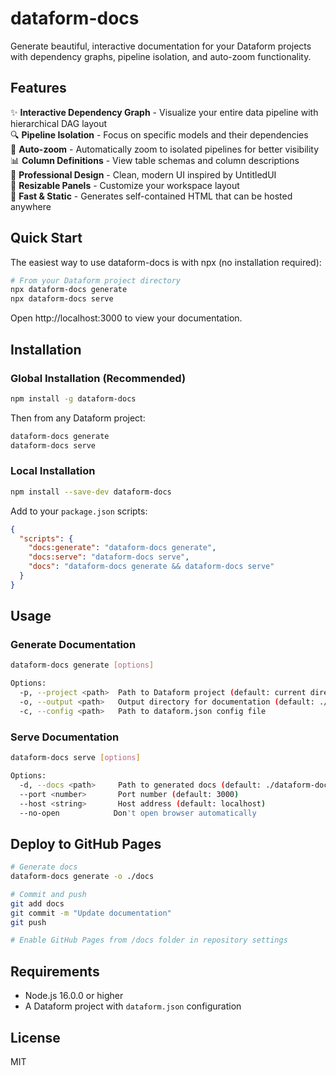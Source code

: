 # dataform-docs

Generate beautiful, interactive documentation for your Dataform projects with dependency graphs, pipeline isolation, and auto-zoom functionality.

## Features

✨ **Interactive Dependency Graph** - Visualize your entire data pipeline with hierarchical DAG layout  
🔍 **Pipeline Isolation** - Focus on specific models and their dependencies  
🎯 **Auto-zoom** - Automatically zoom to isolated pipelines for better visibility  
📊 **Column Definitions** - View table schemas and column descriptions  
🎨 **Professional Design** - Clean, modern UI inspired by UntitledUI  
📱 **Resizable Panels** - Customize your workspace layout  
🚀 **Fast & Static** - Generates self-contained HTML that can be hosted anywhere

## Quick Start

The easiest way to use dataform-docs is with npx (no installation required):

```bash
# From your Dataform project directory
npx dataform-docs generate
npx dataform-docs serve
```

Open http://localhost:3000 to view your documentation.

## Installation

### Global Installation (Recommended)

```bash
npm install -g dataform-docs
```

Then from any Dataform project:

```bash
dataform-docs generate
dataform-docs serve
```

### Local Installation

```bash
npm install --save-dev dataform-docs
```

Add to your `package.json` scripts:

```json
{
  "scripts": {
    "docs:generate": "dataform-docs generate",
    "docs:serve": "dataform-docs serve",
    "docs": "dataform-docs generate && dataform-docs serve"
  }
}
```

## Usage

### Generate Documentation

```bash
dataform-docs generate [options]

Options:
  -p, --project <path>  Path to Dataform project (default: current directory)
  -o, --output <path>   Output directory for documentation (default: ./dataform-docs)
  -c, --config <path>   Path to dataform.json config file
```

### Serve Documentation

```bash
dataform-docs serve [options]

Options:
  -d, --docs <path>     Path to generated docs (default: ./dataform-docs)
  --port <number>       Port number (default: 3000)
  --host <string>       Host address (default: localhost)
  --no-open            Don't open browser automatically
```

## Deploy to GitHub Pages

```bash
# Generate docs
dataform-docs generate -o ./docs

# Commit and push
git add docs
git commit -m "Update documentation"
git push

# Enable GitHub Pages from /docs folder in repository settings
```

## Requirements

- Node.js 16.0.0 or higher
- A Dataform project with `dataform.json` configuration

## License

MIT

